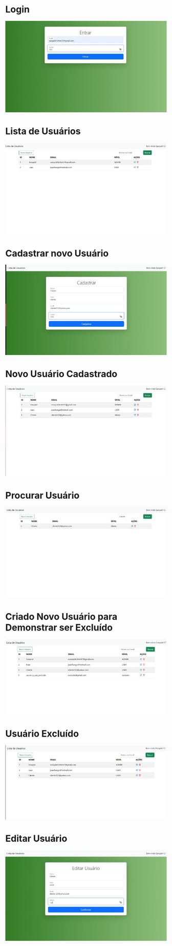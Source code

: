 <h1>Login</h1>
<img src="images/1.jpeg">
<h1>Lista de Usuários</h1>
<img src="images/2.jpeg">
<h1>Cadastrar novo Usuário</h1>
<img src="images/3.jpeg">
<h1>Novo Usuário Cadastrado</h1>
<img src="images/4.jpeg">
<h1>Procurar Usuário</h1>
<img src="images/5.jpeg">
<h1>Criado Novo Usuário para Demonstrar ser Excluído</h1>
<img src="images/7.jpeg">
<h1>Usuário Excluído</h1>
<img src="images/11.jpeg">
<h1>Editar Usuário</h1>
<img src="images/12.jpeg">
